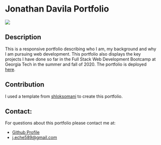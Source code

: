  # Jonathan Davila Portfolio



![](./src/img/app.gif)



 ## Description

 This is a responsive portfolio describing who I am, my background and why I am pursuing web development. This portfolio also displays the key projects I have done so far in the Full Stack Web Development Bootcamp at Georgia Tech in the summer and fall of 2020. The portfolio is deployed [here](https://jdavila10.github.io/react-portfolio/).



  ## Contribution

  I used a template from [shloksomani](https://github.com/shloksomani/react-portfolio) to create this portfolio. 

    
  
  ## Contact:

  For questions about this portfolio please contact me at: 
  - [Github Profile](https://github.com/jdavila10)
  - j.eche589@gmail.com
  
    
